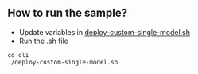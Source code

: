 ## How to run the sample?
- Update variables in [deploy-custom-single-model.sh](./deploy-custom-single-model.sh)
- Run the .sh file

```
cd cli
./deploy-custom-single-model.sh
```